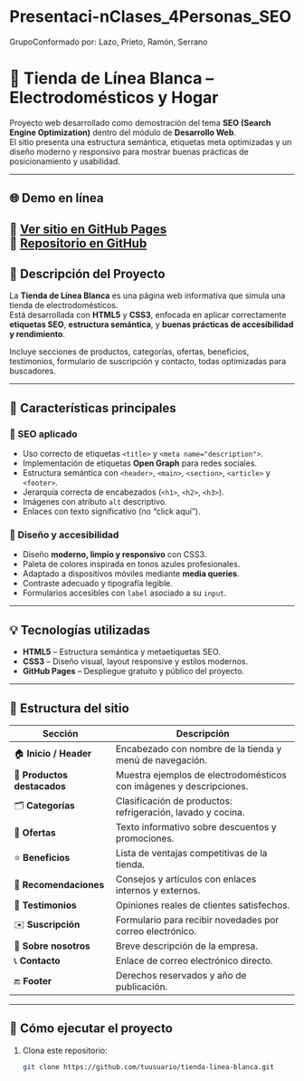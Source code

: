 # Presentaci-nClases_4Personas_SEO
GrupoConformado por: Lazo, Prieto, Ramón, Serrano
# 🛒 Tienda de Línea Blanca – Electrodomésticos y Hogar

Proyecto web desarrollado como demostración del tema **SEO (Search Engine Optimization)** dentro del módulo de **Desarrollo Web**.  
El sitio presenta una estructura semántica, etiquetas meta optimizadas y un diseño moderno y responsivo para mostrar buenas prácticas de posicionamiento y usabilidad.

---

## 🌐 **Demo en línea**
🔗 [Ver sitio en GitHub Pages](https://raet0.github.io/Presentaci-nClases_4Personas_SEO/)  
📂 [Repositorio en GitHub](https://github.com/Raet0/Presentaci-nClases_4Personas_SEO.git)
---

## 🧩 **Descripción del Proyecto**

La **Tienda de Línea Blanca** es una página web informativa que simula una tienda de electrodomésticos.  
Está desarrollada con **HTML5** y **CSS3**, enfocada en aplicar correctamente **etiquetas SEO**, **estructura semántica**, y **buenas prácticas de accesibilidad y rendimiento**.

Incluye secciones de productos, categorías, ofertas, beneficios, testimonios, formulario de suscripción y contacto, todas optimizadas para buscadores.

---

## 🚀 **Características principales**

### 🧠 SEO aplicado
- Uso correcto de etiquetas `<title>` y `<meta name="description">`.
- Implementación de etiquetas **Open Graph** para redes sociales.
- Estructura semántica con `<header>`, `<main>`, `<section>`, `<article>` y `<footer>`.
- Jerarquía correcta de encabezados (`<h1>`, `<h2>`, `<h3>`).
- Imágenes con atributo `alt` descriptivo.
- Enlaces con texto significativo (no “click aquí”).

### 🎨 Diseño y accesibilidad
- Diseño **moderno, limpio y responsivo** con CSS3.
- Paleta de colores inspirada en tonos azules profesionales.
- Adaptado a dispositivos móviles mediante **media queries**.
- Contraste adecuado y tipografía legible.
- Formularios accesibles con `label` asociado a su `input`.

---

## 💡 **Tecnologías utilizadas**
- **HTML5** – Estructura semántica y metaetiquetas SEO.  
- **CSS3** – Diseño visual, layout responsive y estilos modernos.  
- **GitHub Pages** – Despliegue gratuito y público del proyecto.

---

## 🧭 **Estructura del sitio**

| Sección | Descripción |
|----------|-------------|
| 🏠 **Inicio / Header** | Encabezado con nombre de la tienda y menú de navegación. |
| 🧊 **Productos destacados** | Muestra ejemplos de electrodomésticos con imágenes y descripciones. |
| 🗂️ **Categorías** | Clasificación de productos: refrigeración, lavado y cocina. |
| 💸 **Ofertas** | Texto informativo sobre descuentos y promociones. |
| ⭐ **Beneficios** | Lista de ventajas competitivas de la tienda. |
| 📖 **Recomendaciones** | Consejos y artículos con enlaces internos y externos. |
| 💬 **Testimonios** | Opiniones reales de clientes satisfechos. |
| ✉️ **Suscripción** | Formulario para recibir novedades por correo electrónico. |
| 🏢 **Sobre nosotros** | Breve descripción de la empresa. |
| 📞 **Contacto** | Enlace de correo electrónico directo. |
| 🔚 **Footer** | Derechos reservados y año de publicación. |

---

## 🧰 **Cómo ejecutar el proyecto**

1. Clona este repositorio:
   ```bash
   git clone https://github.com/tuusuario/tienda-linea-blanca.git

